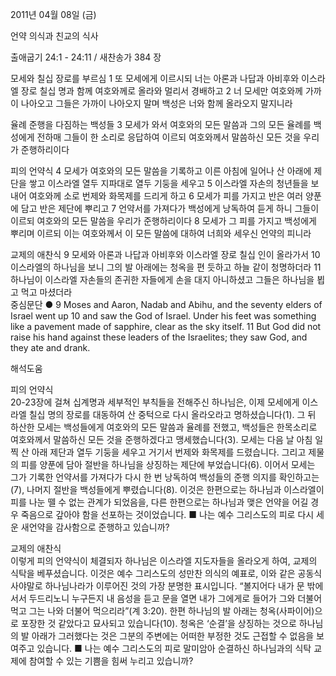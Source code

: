 2011년 04월 08일 (금)

언약 의식과 친교의 식사



출애굽기 24:1 - 24:11 / 새찬송가 384 장


모세와 칠십 장로를 부르심
1 또 모세에게 이르시되 너는 아론과 나답과 아비후와 이스라엘 장로 칠십 명과 함께 여호와께로 올라와 멀리서 경배하고 2 너 모세만 여호와께 가까이 나아오고 그들은 가까이 나아오지 말며 백성은 너와 함께 올라오지 말지니라  

율례 준행을 다짐하는 백성들
3 모세가 와서 여호와의 모든 말씀과 그의 모든 율례를 백성에게 전하매 그들이 한 소리로 응답하여 이르되 여호와께서 말씀하신 모든 것을 우리가 준행하리이다  

피의 언약식
4 모세가 여호와의 모든 말씀을 기록하고 이른 아침에 일어나 산 아래에 제단을 쌓고 이스라엘 열두 지파대로 열두 기둥을 세우고 5 이스라엘 자손의 청년들을 보내어 여호와께 소로 번제와 화목제를 드리게 하고 6 모세가 피를 가지고 반은 여러 양푼에 담고 반은 제단에 뿌리고 7 언약서를 가져다가 백성에게 낭독하여 듣게 하니 그들이 이르되 여호와의 모든 말씀을 우리가 준행하리이다 8 모세가 그 피를 가지고 백성에게 뿌리며 이르되 이는 여호와께서 이 모든 말씀에 대하여 너희와 세우신 언약의 피니라

교제의 애찬식
9 모세와 아론과 나답과 아비후와 이스라엘 장로 칠십 인이 올라가서 10 이스라엘의 하나님을 보니 그의 발 아래에는 청옥을 편 듯하고 하늘 같이 청명하더라 11 하나님이 이스라엘 자손들의 존귀한 자들에게 손을 대지 아니하셨고 그들은 하나님을 뵙고 먹고 마셨더라  
중심문단 ● 9 Moses and Aaron, Nadab and Abihu, and the seventy elders of Israel went up 10 and saw the God of Israel. Under his feet was something like a pavement made of sapphire, clear as the sky itself. 11 But God did not raise his hand against these leaders of the Israelites; they saw God, and they ate and drank.

해석도움





피의 언약식  
20-23장에 걸쳐 십계명과 세부적인 부칙들을 전해주신 하나님은, 이제 모세에게 이스라엘 칠십 명의 장로를 대동하여 산 중턱으로 다시 올라오라고 명하셨습니다(1). 그 뒤 하산한 모세는 백성들에게 여호와의 모든 말씀과 율례를 전했고, 백성들은 한목소리로 여호와께서 말씀하신 모든 것을 준행하겠다고 맹세했습니다(3). 모세는 다음 날 아침 일찍 산 아래 제단과 열두 기둥을 세우고 거기서 번제와 화목제를 드렸습니다. 그리고 제물의 피를 양푼에 담아 절반을 하나님을 상징하는 제단에 부었습니다(6). 이어서 모세는 그가 기록한 언약서를 가져다가 다시 한 번 낭독하여 백성들의 준행 의지를 확인하고는(7), 나머지 절반을 백성들에게 뿌렸습니다(8). 이것은 한편으로는 하나님과 이스라엘이 피를 나눈 뗄 수 없는 관계가 되었음을, 다른 한편으로는 하나님과 맺은 언약을 어길 경우 죽음으로 갚아야 함을 선포하는 것이었습니다.
■ 나는 예수 그리스도의 피로 다시 세운 새언약을 감사함으로 준행하고 있습니까? 

교제의 애찬식  
이렇게 피의 언약식이 체결되자 하나님은 이스라엘 지도자들을 올라오게 하여, 교제의 식탁을 베푸셨습니다. 이것은 예수 그리스도의 성만찬 의식의 예표로, 이와 같은 공동식사야말로 하나님나라가 이루어진 것의 가장 분명한 표시입니다. “볼지어다 내가 문 밖에 서서 두드리노니 누구든지 내 음성을 듣고 문을 열면 내가 그에게로 들어가 그와 더불어 먹고 그는 나와 더불어 먹으리라”(계 3:20). 한편 하나님의 발 아래는 청옥(사파이어)으로 포장한 것 같았다고 묘사되고 있습니다(10). 청옥은 ‘순결’을 상징하는 것으로 하나님의 발 아래가 그러했다는 것은 그분의 주변에는 어떠한 부정한 것도 근접할 수 없음을 보여주고 있습니다.
■ 나는 예수 그리스도의 피로 말미암아 순결하신 하나님과의 식탁 교제에 참여할 수 있는 기쁨을 힘써 누리고 있습니까?